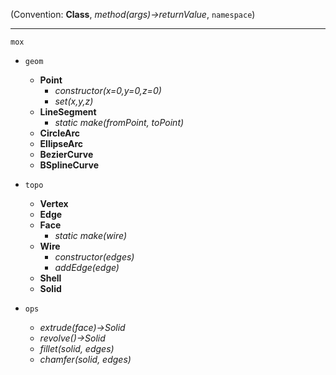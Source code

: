 

(Convention: **Class**, *method(args)->returnValue*, `namespace`)

---
`mox`

* `geom`
  - **Point**
    - *constructor(x=0,y=0,z=0)*
    - *set(x,y,z)*
  - **LineSegment**
    - *static make(fromPoint, toPoint)*
  - **CircleArc**
  - **EllipseArc**
  - **BezierCurve**
  - **BSplineCurve**

* `topo`
  - **Vertex**
  - **Edge**
  - **Face**
    - *static make(wire)*
  - **Wire**
    - *constructor(edges)*
    - *addEdge(edge)*
  - **Shell**
  - **Solid**

* `ops`
  - *extrude(face)->Solid*
  - *revolve()->Solid*
  - *fillet(solid, edges)*
  - *chamfer(solid, edges)*


